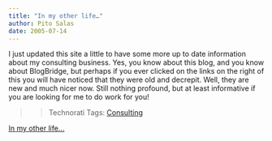 ```yaml
---
title: "In my other life…"
author: Pito Salas
date: 2005-07-14
---
```


I just updated this site a little to have some more up to date information
about my consulting business. Yes, you know about this blog, and you know
about BlogBridge, but perhaps if you ever clicked on the links on the right of
this you will have noticed that they were old and decrepit. Well, they are new
and much nicer now. Still nothing profound, but at least informative if you
are looking for me to do work for you!  
>
>>

>> Technorati Tags: [Consulting](<http://technorati.com/tag/Consulting>)


[In my other life…](None)
